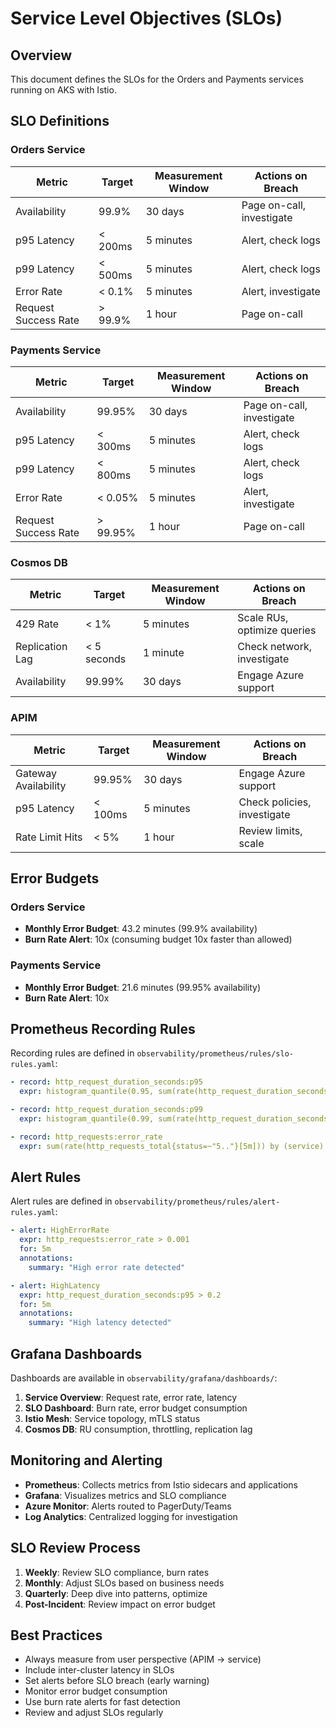 # Service Level Objectives (SLOs)

## Overview

This document defines the SLOs for the Orders and Payments services running on AKS with Istio.

## SLO Definitions

### Orders Service

| Metric | Target | Measurement Window | Actions on Breach |
|--------|--------|-------------------|-------------------|
| Availability | 99.9% | 30 days | Page on-call, investigate |
| p95 Latency | < 200ms | 5 minutes | Alert, check logs |
| p99 Latency | < 500ms | 5 minutes | Alert, check logs |
| Error Rate | < 0.1% | 5 minutes | Alert, investigate |
| Request Success Rate | > 99.9% | 1 hour | Page on-call |

### Payments Service

| Metric | Target | Measurement Window | Actions on Breach |
|--------|--------|-------------------|-------------------|
| Availability | 99.95% | 30 days | Page on-call, investigate |
| p95 Latency | < 300ms | 5 minutes | Alert, check logs |
| p99 Latency | < 800ms | 5 minutes | Alert, check logs |
| Error Rate | < 0.05% | 5 minutes | Alert, investigate |
| Request Success Rate | > 99.95% | 1 hour | Page on-call |

### Cosmos DB

| Metric | Target | Measurement Window | Actions on Breach |
|--------|--------|-------------------|-------------------|
| 429 Rate | < 1% | 5 minutes | Scale RUs, optimize queries |
| Replication Lag | < 5 seconds | 1 minute | Check network, investigate |
| Availability | 99.99% | 30 days | Engage Azure support |

### APIM

| Metric | Target | Measurement Window | Actions on Breach |
|--------|--------|-------------------|-------------------|
| Gateway Availability | 99.95% | 30 days | Engage Azure support |
| p95 Latency | < 100ms | 5 minutes | Check policies, investigate |
| Rate Limit Hits | < 5% | 1 hour | Review limits, scale |

## Error Budgets

### Orders Service
- **Monthly Error Budget**: 43.2 minutes (99.9% availability)
- **Burn Rate Alert**: 10x (consuming budget 10x faster than allowed)

### Payments Service  
- **Monthly Error Budget**: 21.6 minutes (99.95% availability)
- **Burn Rate Alert**: 10x

## Prometheus Recording Rules

Recording rules are defined in `observability/prometheus/rules/slo-rules.yaml`:

```yaml
- record: http_request_duration_seconds:p95
  expr: histogram_quantile(0.95, sum(rate(http_request_duration_seconds_bucket[5m])) by (le, service))

- record: http_request_duration_seconds:p99
  expr: histogram_quantile(0.99, sum(rate(http_request_duration_seconds_bucket[5m])) by (le, service))

- record: http_requests:error_rate
  expr: sum(rate(http_requests_total{status=~"5.."}[5m])) by (service) / sum(rate(http_requests_total[5m])) by (service)
```

## Alert Rules

Alert rules are defined in `observability/prometheus/rules/alert-rules.yaml`:

```yaml
- alert: HighErrorRate
  expr: http_requests:error_rate > 0.001
  for: 5m
  annotations:
    summary: "High error rate detected"

- alert: HighLatency
  expr: http_request_duration_seconds:p95 > 0.2
  for: 5m
  annotations:
    summary: "High latency detected"
```

## Grafana Dashboards

Dashboards are available in `observability/grafana/dashboards/`:

1. **Service Overview**: Request rate, error rate, latency
2. **SLO Dashboard**: Burn rate, error budget consumption
3. **Istio Mesh**: Service topology, mTLS status
4. **Cosmos DB**: RU consumption, throttling, replication lag

## Monitoring and Alerting

- **Prometheus**: Collects metrics from Istio sidecars and applications
- **Grafana**: Visualizes metrics and SLO compliance
- **Azure Monitor**: Alerts routed to PagerDuty/Teams
- **Log Analytics**: Centralized logging for investigation

## SLO Review Process

1. **Weekly**: Review SLO compliance, burn rates
2. **Monthly**: Adjust SLOs based on business needs
3. **Quarterly**: Deep dive into patterns, optimize
4. **Post-Incident**: Review impact on error budget

## Best Practices

- Always measure from user perspective (APIM → service)
- Include inter-cluster latency in SLOs
- Set alerts before SLO breach (early warning)
- Monitor error budget consumption
- Use burn rate alerts for fast detection
- Review and adjust SLOs regularly
